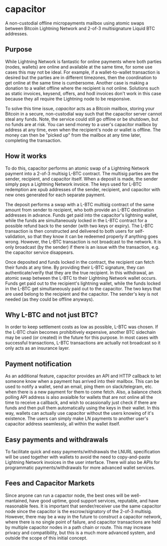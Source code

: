 # capacitor
A non-custodial offline micropayments mailbox using atomic swaps between Bitcoin Lightning Network and 2-of-3 multisignature Liquid BTC addresses.

## Purpose

While Lightning Network is fantastic for online payments where both parties (nodes, wallets) are online and available at the same time, for some use cases this may not be ideal. For example, if a wallet-to-wallet transaction is desired but the parties are in different timezones, then the coordination to get online at the same time is cumbersome. Another case is making a donation to a wallet offline where the recipient is not online. Solutions such as static invoices, keysend, offers, and hodl invoices don't work in this case because they all require the Lightning node to be responsive.

To solve this time issue, *capacitor* acts as a Bitcoin mailbox, storing your Bitcoin in a secure, non-custodial way such that the capacitor server cannot steal any funds. Note, the service could still go offline or be shutdown, but no funds are at risk. You can send money to a user's capacitor mailbox by address at any time, even when the recipient's node or wallet is offline. The money can then be "picked up" from the mailbox at any time later, completing the transaction.

## How it works

To do this, capacitor performs an atomic swap of a Lightning Network payment into a 2-of-3 multisig L-BTC contract. The multisig parties are the sender, recipient, and capacitor itself. When a deposit is made, the sender simply pays a Lightning Network invoice. The keys used for L-BTC redemption are xpub addresses of the sender, recipient, and capacitor with new ones generated for each separate payment. 

The deposit performs a swap with a L-BTC multisig contract of the same amount from sender to recipient, who both provide an L-BTC destination addresses in advance. Funds get paid into the capacitor's lightning wallet, while the funds are simultaneously locked in the L-BTC contract for a possible refund back to the sender (with two keys or expiry). The L-BTC transaction is then constructed and delivered to both users for self-validation, so that they know it can be redeemed properly if anything goes wrong. However, the L-BTC transaction is not broadcast to the network. It is only broadcast (by the sender) if there is an issue with the transaction, e.g. the capacitor service disappears. 

Once deposited and funds locked in the contract, the recipient can fetch their funds at any time. By providing their L-BTC signature, they can authenticate/verify that they are the true recipient. In this withdrawal, an atomic swap between the L-BTC to their Lightning Network wallet occurs. Funds get paid out to the recipient's lightning wallet, while the funds locked in the L-BTC get simultaneously paid out to the capacitor. The two keys that are used belong to the recipient and the capacitor. The sender's key is not needed (as they could be offline anyways).

## Why L-BTC and not just BTC?

In order to keep settlement costs as low as possible, L-BTC was chosen. If the L-BTC chain becomes prohibitively expensive, another BTC sidechain may be used (or created) in the future for this purpose. In most cases with successful transactions, L-BTC transactions are actually not broadcast so it only acts as an insurance layer.

## Payment notification

As an additional feature, capacitor provides an API and HTTP callback to let someone know when a payment has arrived into their mailbox. This can be used to notify a wallet, send an email, ping them on slack/telegram, etc. when there is a new payment for them to come fetch. Also, a balance check polling API address is also avaialble for wallets that are not online all the time to receive a callback, and wish to ocassionally just check if there are funds and then pull them automatically using the keys in their wallet. In this way, wallets can actually use capacitor without the users knowing of it's existence. The users can simply make LN payments to another user's capacitor address seamlessly, all within the wallet itself.

## Easy payments and withdrawals

To facilitate quick and easy payments/withdrawals the LNURL specification will be used together with wallets to avoid the need to copy-and-paste Lightning Network invoices in the user interface. There will also be APIs for programmatic payments/withdrawals for more advanced wallet services.

## Fees and Capacitor Markets

Since anyone can run a capactor node, the best ones will be well-mantained, have good uptime, good support services, reputable, and have reasonable fees. It is important that sender/receiver use the same capacitor node since the capacitor is the escrow/signatory of the 2-of-3 multisig. However, there may be a way in the future to construct a capacitor network, where there is no single point of failure, and capacitor transactions are held by multiple capacitor nodes in a path chain or route. This may increase privacy and compatibility, but this is a much more advanced system, and outside the scope of this initial concept.
